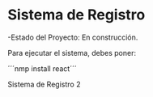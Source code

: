 <h1>Sistema de Registro</h1>

-Estado del Proyecto: En construcción.

Para ejecutar el sistema, debes poner: 

´´´nmp install react´´´

Sistema de Registro 2
